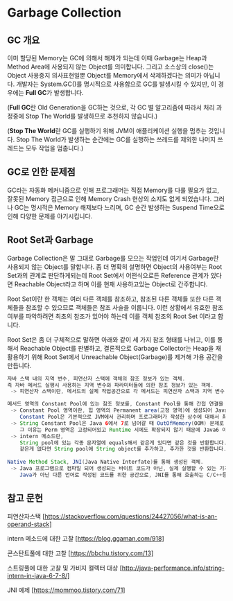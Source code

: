 # Garbage Collection

## GC 개요

이미 할당된 Memory는 GC에 의해서 해제가 되는데 이때 Garbage는 Heap과 Method Area에 사용되지 않는 Object를 의미합니다. 그리고 소스상의 close()는 Object 사용중지 의사표현일뿐 Object를 Memory에서 삭제하겠다는 의미가 아닙니다. 개발자는 System.GC()를 명시적으로 사용함으로 GC를 발생시킬 수 있지만, 이 경우에는 **Full GC**가 발생합니다.

(**Full GC**란 Old Generation을 GC하는 것으로, 각 GC 별 알고리즘에 따라서 처리 과정중에 Stop The World를 발생하므로 추천하지 않습니다.)

(**Stop The World**란 GC를 실행하기 위해 JVM이 애플리케이션 실행을 멈추는 것입니다. Stop The World가 발생하는 순간에는 GC를 실행하는 쓰레드를 제외한 나머지 쓰레드는 모두 작업을 멈춥니다.)

## GC로 인한 문제점

GC라는 자동화 메커니즘으로 인해 프로그래머는 직접 Memory를 다룰 필요가 없고, 잘못된 Memory 접근으로 인해 Memory Crash 현상의 소지도 없게 되었습니다. 그러나 GC는 명시적은 Memory 해제보다 느리며, GC 순간 발생하는 Suspend Time으로 인해 다양한 문제를 야기시킵니다.

## Root Set과 Garbage

Garbage Collection은 말 그대로 Garbage를 모으는 작업인데 여기서 Garbage란 사용되지 않는 Object를 말합니다. 좀 더 명확히 설명하면 Object의 사용여부는 Root Set과의 관계로 판단하게되는데 Root Set에서 어떤식으로든 Reference 관계가 있다면 Reachable Object라고 하며 이를 현재 사용하고있는 Object로 간주합니다.

Root Set이란 한 객체는 여러 다른 객체를 참조하고, 참조된 다른 객체들 또한 다른 객체들을 참조할 수 있으므로 객체들은 참조 사슬을 이룹니다. 이런 상황에서 유효한 참조 여부를 파악하려면 최초의 참조가 있어야 하는데 이를 객체 참조의 Root Set 이라고 합니다.

Root Set은 좀 더 구체적으로 말하면 아래와 같이 세 가지 참조 형태를 나뉘고, 이를 통해서 Reachable Object를 판별하고, 결론적으로 Garbage Collector는 Heap을 재활용하기 위해 Root Set에서 Unreachable Object(Garbage)를 제거해 가용 공간을 만듭니다.

~~~Java
자바 스택 내의 지역 변수, 피연산자 스택에 객체의 참조 정보가 있는 객체.
즉 자바 메서드 실행시 사용하는 지역 변수와 파라미터들에 의한 참조 정보가 있는 객체.
 -> 피연산자 스택이란, 메서드의 실제 작업공간으로 각 메서드는 피연산자 스택과 지역 변수 배열 사이에서 데이터를 교환하며 다른 메서드 호출 결과를 추가하거나 꺼내는 작업을 합니다. 

메서드 영역의 Constant Pool에 있는 참조 정보를, Constant Pool을 통해 간접 연결을 하고 있는 객체.
 -> Constant Pool 영역이란, 힙 영역의 Permanent area(고정 영역)에 생성되어 Java 프로세스의 종료까지 계속 유지되는 메모리 영역입니다.
    Constant Pool은 기본적으로 JVM에서 관리하며 프로그래머가 작성한 상수에 대해서 최우선적으로 찾아보고 없으면 상수풀에 추가한 이후 그 주소값을 리턴해줍니다.
 -> String Constant Pool은 Java 6에서 7로 넘어갈 때 OutOfMemory(OOM) 문제로 Java7에서는 Heap 영역으로 변경되었습니다.
    그 이유는 Perm 영역은 고정되어있고 Runtime 시에도 확장되지 않기 때문에 Java6 이하 버전에서 intern 메소드를 자주 호출하면 OOM이 발생할 수 있다.
 -> intern 메소드란,
    String pool에 있는 각종 문자열에 equals해서 같은게 있다면 같은 것을 반환합니다.
    같은게 없다면 String pool에 String object를 추가하고, 추가한 것을 반환합니다.
    
Native Method Stack, JNI(Java Native Interfate)를 통해 생성된 객체.
 -> Java 프로그램으로 컴파일 되어 생성되는 바이트 코드가 아닌, 실제 실행할 수 있는 기계어로 작성된 프로그램을 실행 시키는 영역.
    Java가 아닌 다른 언어로 작성된 코드를 위한 공간으로, JNI를 통해 호출하는 C/C++등의 코드를 수행하기 위한 스택 공간입니다.
~~~

## 참고 문헌

피연산자스택 [https://stackoverflow.com/questions/24427056/what-is-an-operand-stack]

intern 메소드에 대한 고찰 [https://blog.ggaman.com/918]

콘스탄트풀에 대한 고찰 [https://bbchu.tistory.com/13]

스트링풀에 대한 고찰 및 가비지 컬렉터 대상 [http://java-performance.info/string-intern-in-java-6-7-8/]

JNI 예제 [https://mommoo.tistory.com/71]
